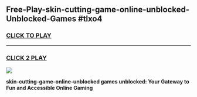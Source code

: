 
## Free-Play-skin-cutting-game-online-unblocked-Unblocked-Games #tlxo4
<h3>
<a href="https://news.freeplayer.one?title=skin-cutting-game-online-unblocked&ref=8M">CLICK TO PLAY</a></h3>
<hr>

<h3>
<a href="https://news.freeplayer.one?title=skin-cutting-game-online-unblocked&ref=8M">CLICK 2 PLAY</a>
  
</h3>

<a href="https://news.freeplayer.one?title=skin-cutting-game-online-unblocked&ref=8M"><img src="https://clearcache.store/games.png"></a>


**skin-cutting-game-online-unblocked games unblocked: Your Gateway to Fun and Accessible Online Gaming**
